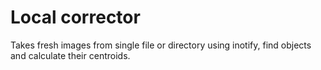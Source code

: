 # Local corrector

Takes fresh images from single file or directory using inotify, find objects and calculate their centroids.
